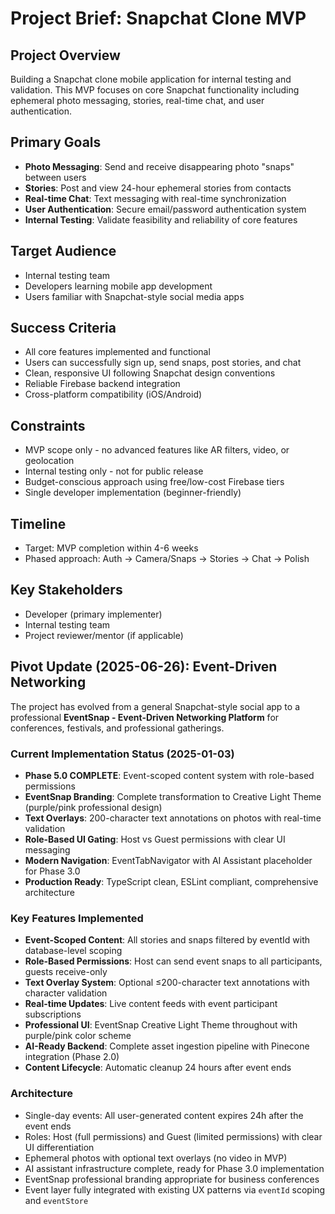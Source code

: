 # Project Brief: Snapchat Clone MVP

## Project Overview

Building a Snapchat clone mobile application for internal testing and validation. This MVP focuses on core Snapchat functionality including ephemeral photo messaging, stories, real-time chat, and user authentication.

## Primary Goals

- **Photo Messaging**: Send and receive disappearing photo "snaps" between users
- **Stories**: Post and view 24-hour ephemeral stories from contacts
- **Real-time Chat**: Text messaging with real-time synchronization
- **User Authentication**: Secure email/password authentication system
- **Internal Testing**: Validate feasibility and reliability of core features

## Target Audience

- Internal testing team
- Developers learning mobile app development
- Users familiar with Snapchat-style social media apps

## Success Criteria

- All core features implemented and functional
- Users can successfully sign up, send snaps, post stories, and chat
- Clean, responsive UI following Snapchat design conventions
- Reliable Firebase backend integration
- Cross-platform compatibility (iOS/Android)

## Constraints

- MVP scope only - no advanced features like AR filters, video, or geolocation
- Internal testing only - not for public release
- Budget-conscious approach using free/low-cost Firebase tiers
- Single developer implementation (beginner-friendly)

## Timeline

- Target: MVP completion within 4-6 weeks
- Phased approach: Auth → Camera/Snaps → Stories → Chat → Polish

## Key Stakeholders

- Developer (primary implementer)
- Internal testing team
- Project reviewer/mentor (if applicable)

## Pivot Update (2025-06-26): Event-Driven Networking

The project has evolved from a general Snapchat-style social app to a professional **EventSnap - Event-Driven Networking Platform** for conferences, festivals, and professional gatherings.

### Current Implementation Status (2025-01-03)
- **Phase 5.0 COMPLETE**: Event-scoped content system with role-based permissions
- **EventSnap Branding**: Complete transformation to Creative Light Theme (purple/pink professional design)
- **Text Overlays**: 200-character text annotations on photos with real-time validation
- **Role-Based UI Gating**: Host vs Guest permissions with clear UI messaging
- **Modern Navigation**: EventTabNavigator with AI Assistant placeholder for Phase 3.0
- **Production Ready**: TypeScript clean, ESLint compliant, comprehensive architecture

### Key Features Implemented
- **Event-Scoped Content**: All stories and snaps filtered by eventId with database-level scoping
- **Role-Based Permissions**: Host can send event snaps to all participants, guests receive-only
- **Text Overlay System**: Optional ≤200-character text annotations with character validation
- **Real-time Updates**: Live content feeds with event participant subscriptions
- **Professional UI**: EventSnap Creative Light Theme throughout with purple/pink color scheme
- **AI-Ready Backend**: Complete asset ingestion pipeline with Pinecone integration (Phase 2.0)
- **Content Lifecycle**: Automatic cleanup 24 hours after event ends

### Architecture
- Single-day events: All user-generated content expires 24h after the event ends
- Roles: Host (full permissions) and Guest (limited permissions) with clear UI differentiation
- Ephemeral photos with optional text overlays (no video in MVP)
- AI assistant infrastructure complete, ready for Phase 3.0 implementation
- EventSnap professional branding appropriate for business conferences
- Event layer fully integrated with existing UX patterns via `eventId` scoping and `eventStore`
